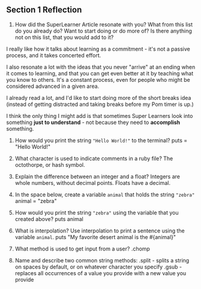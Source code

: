 ## Section 1 Reflection

1. How did the SuperLearner Article resonate with you? What from this list do you already do? Want to start doing or do more of? Is there anything not on this list, that you would add to it?

I really like how it talks about learning as a commitment - it's not a passive process, and it takes concerted effort.

I also resonate a lot with the ideas that you never "arrive" at an ending when it comes to learning, and that you can get even better at it by teaching what you know to others. It's a constant process, even for people who might be considered advanced in a given area.

I already read a lot, and I'd like to start doing more of the short breaks idea (instead of getting distracted and taking breaks before my Pom timer is up.)

I think the only thing I might add is that sometimes Super Learners look into something __just to understand__ - not because they need to __accomplish__ something.

1. How would you print the string `"Hello World!"` to the terminal?
puts = "Hello World!"

1. What character is used to indicate comments in a ruby file?
The octothorpe, or hash symbol.

1. Explain the difference between an integer and a float?
Integers are whole numbers, without decimal points. Floats have a decimal.

1. In the space below, create a variable `animal` that holds the string `"zebra"`
animal = "zebra"

1. How would you print the string `"zebra"` using the variable that you created above?
puts animal

1. What is interpolation? Use interpolation to print a sentence using the variable `animal`.
puts "My favorite desert animal is the #{animal}"

1. What method is used to get input from a user?
.chomp

1. Name and describe two common string methods:
.split - splits a string on spaces by default, or on whatever character you specify
.gsub - replaces all occurrences of a value you provide with a new value you provide
